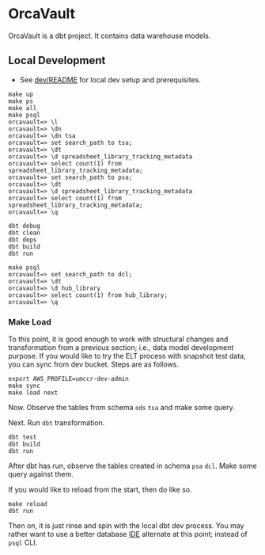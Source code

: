 # OrcaVault

OrcaVault is a dbt project. It contains data warehouse models.

## Local Development

- See [dev/README](../dev/README.md) for local dev setup and prerequisites.

```
make up
make ps
make all
make psql
orcavault=> \l
orcavault=> \dn
orcavault=> \dn tsa
orcavault=> set search_path to tsa;
orcavault=> \dt
orcavault=> \d spreadsheet_library_tracking_metadata
orcavault=> select count(1) from spreadsheet_library_tracking_metadata;
orcavault=> set search_path to psa;
orcavault=> \dt
orcavault=> \d spreadsheet_library_tracking_metadata
orcavault=> select count(1) from spreadsheet_library_tracking_metadata;
orcavault=> \q
```

```
dbt debug
dbt clean
dbt deps
dbt build
dbt run
```

```
make psql
orcavault=> set search_path to dcl;
orcavault=> \dt
orcavault=> \d hub_library
orcavault=> select count(1) from hub_library;
orcavault=> \q
```

### Make Load

To this point, it is good enough to work with structural changes and transformation from a previous section; i.e., data model development purpose. If you would like to try the ELT process with snapshot test data, you can sync from dev bucket. Steps are as follows.

```
export AWS_PROFILE=umccr-dev-admin
make sync
make load next
```

Now. Observe the tables from schema `ods` `tsa` and make some query. 

Next. Run `dbt` transformation.

```
dbt test
dbt build
dbt run
```

After dbt has run, observe the tables created in schema `psa` `dcl`. Make some query against them.

If you would like to reload from the start, then do like so.

```
make reload
dbt run
```

Then on, it is just rinse and spin with the local dbt dev process. You may rather want to use a better database [IDE](../dev/README.md) alternate at this point; instead of `psql` CLI.
